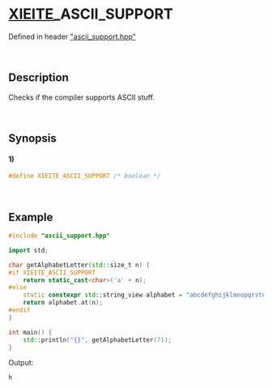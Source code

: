 # [XIEITE](../../macros.md)\_ASCII\_SUPPORT
Defined in header ["ascii_support.hpp"](../../../src/macros/ascii_support.hpp)

&nbsp;

## Description
Checks if the compiler supports ASCII stuff.

&nbsp;

## Synopsis
#### 1)
```cpp
#define XIEITE_ASCII_SUPPORT /* boolean */
```

&nbsp;

## Example
```cpp
#include "ascii_support.hpp"

import std;

char getAlphabetLetter(std::size_t n) {
#if XIEITE_ASCII_SUPPORT
    return static_cast<char>('a' + n);
#else
    static constexpr std::string_view alphabet = "abcdefghijklmnopqrstuvwxyz";
    return alphabet.at(n);
#endif
}

int main() {
    std::println("{}", getAlphabetLetter(7));
}
```
Output:
```
h
```
